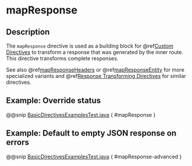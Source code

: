 # mapResponse

## Description

The `mapResponse` directive is used as a building block for @ref[Custom Directives](../custom-directives.md) to transform a response that
was generated by the inner route. This directive transforms complete responses.

See also @ref[mapResponseHeaders](mapResponseHeaders.md) or @ref[mapResponseEntity](mapResponseEntity.md) for more specialized variants and
@ref[Response Transforming Directives](index.md#response-transforming-directives-java) for similar directives.

## Example: Override status

@@snip [BasicDirectivesExamplesTest.java]($test$/java/docs/http/javadsl/server/directives/BasicDirectivesExamplesTest.java) { #mapResponse }

## Example: Default to empty JSON response on errors

@@snip [BasicDirectivesExamplesTest.java]($test$/java/docs/http/javadsl/server/directives/BasicDirectivesExamplesTest.java) { #mapResponse-advanced }
